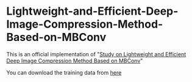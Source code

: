# Lightweight-and-Efficient-Deep-Image-Compression-Method-Based-on-MBConv

This is an official implementation of "[Study on Lightweight and Efficient Deep Image Compression Method Based on MBConv](https://dl.acm.org/doi/abs/10.1145/3606283.3606289)"

You can download the training data from [here](https://drive.google.com/drive/folders/1he5Vfy6xxTmBefEwbisk3aCKo1oAKgtt?usp=sharing)
